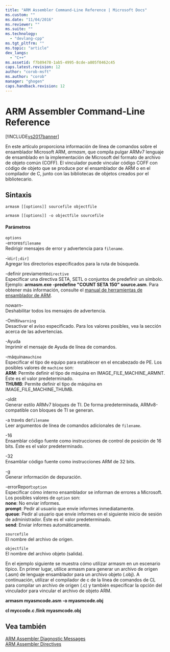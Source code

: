 ```yaml
---
title: "ARM Assembler Command-Line Reference | Microsoft Docs"
ms.custom: ""
ms.date: "11/04/2016"
ms.reviewer: ""
ms.suite: ""
ms.technology: 
  - "devlang-cpp"
ms.tgt_pltfrm: ""
ms.topic: "article"
dev_langs: 
  - "C++"
ms.assetid: f7b89478-1ab5-4995-8cde-a805f0462c45
caps.latest.revision: 12
author: "corob-msft"
ms.author: "corob"
manager: "ghogen"
caps.handback.revision: 12
---
```

# ARM Assembler Command-Line Reference
[!INCLUDE[vs2017banner](../../assembler/inline/includes/vs2017banner.md)]

En este artículo proporciona información de línea de comandos sobre el ensamblador Microsoft ARM,  *armasm*, que compila pulgar ARMv7 lenguaje de ensamblado en la implementación de Microsoft del formato de archivo de objeto común \(COFF\).  El vinculador puede vincular código COFF con código de objeto que se produce por el ensamblador de ARM o en el compilador de C, junto con las bibliotecas de objetos creados por el bibliotecario.  
  
## Sintaxis  
  
```  
armasm [[options]] sourcefile objectfile  
```  
  
```  
armasm [[options]] -o objectfile sourcefile  
```  
  
#### Parámetros  
 `options`  
 \-errores`filename`  
 Redirigir mensajes de error y advertencia para `filename`.  
  
 \-i`dir[;dir]`  
 Agregar los directorios especificados para la ruta de búsqueda.  
  
 \-definir previamente`directive`  
 Especificar una directiva SETA, SETL o conjuntos de predefinir un símbolo.  Ejemplo: **armasm.exe \-predefine "COUNT SETA 150" source.asm**.  Para obtener más información, consulte el [manual de herramientas de ensamblador de ARM](http://go.microsoft.com/fwlink/?LinkId=246102).  
  
 nowarn\-  
 Deshabilitar todos los mensajes de advertencia.  
  
 \-Omitir`warning`  
 Desactivar el aviso especificado.  Para los valores posibles, vea la sección acerca de las advertencias.  
  
 \-Ayuda  
 Imprimir el mensaje de Ayuda de línea de comandos.  
  
 \-máquina`machine`  
 Especificar el tipo de equipo para establecer en el encabezado de PE.  Los posibles valores de `machine` son:   
**ARM**: Permite definir el tipo de máquina en IMAGE\_FILE\_MACHINE\_ARMNT.  Éste es el valor predeterminado.   
**THUMB**: Permite definir el tipo de máquina en IMAGE\_FILE\_MACHINE\_THUMB.  
  
 \-oldit  
 Generar estilo ARMv7 bloques de TI.  De forma predeterminada, ARMv8\-compatible con bloques de TI se generan.  
  
 \-a través de`filename`  
 Leer argumentos de línea de comandos adicionales de `filename`.  
  
 \-16  
 Ensamblar código fuente como instrucciones de control de posición de 16 bits.  Éste es el valor predeterminado.  
  
 \-32  
 Ensamblar código fuente como instrucciones ARM de 32 bits.  
  
 \-g  
 Generar información de depuración.  
  
 \-errorReport:`option`  
 Especificar cómo interno ensamblador se informan de errores a Microsoft.  Los posibles valores de `option` son:   
**none**: No enviar informes.   
**prompt**: Pedir al usuario que envíe informes inmediatamente.   
**queue**: Pedir al usuario que envíe informes en el siguiente inicio de sesión de administrador.  Éste es el valor predeterminado.   
**send**: Enviar informes automáticamente.  
  
 `sourcefile`  
 El nombre del archivo de origen.  
  
 `objectfile`  
 El nombre del archivo objeto \(salida\).  
  
 En el ejemplo siguiente se muestra cómo utilizar armasm en un escenario típico.  En primer lugar, utilice armasm para generar un archivo de origen \(.asm\) de lenguaje ensamblador para un archivo objeto \(.obj\).  A continuación, utilizar el compilador de c de la línea de comandos de CL para compilar un archivo de origen \(.c\) y también especificar la opción del vinculador para vincular el archivo de objeto ARM.  
  
 **armasm myasmcode.asm \-o myasmcode.obj**  
  
 **cl myccode.c \/link myasmcode.obj**  
  
## Vea también  
 [ARM Assembler Diagnostic Messages](../../assembler/arm/arm-assembler-diagnostic-messages.md)   
 [ARM Assembler Directives](../../assembler/arm/arm-assembler-directives.md)